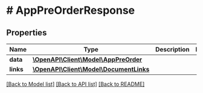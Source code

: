 # # AppPreOrderResponse

## Properties

Name | Type | Description | Notes
------------ | ------------- | ------------- | -------------
**data** | [**\OpenAPI\Client\Model\AppPreOrder**](AppPreOrder.md) |  | 
**links** | [**\OpenAPI\Client\Model\DocumentLinks**](DocumentLinks.md) |  | 

[[Back to Model list]](../../README.md#documentation-for-models) [[Back to API list]](../../README.md#documentation-for-api-endpoints) [[Back to README]](../../README.md)


